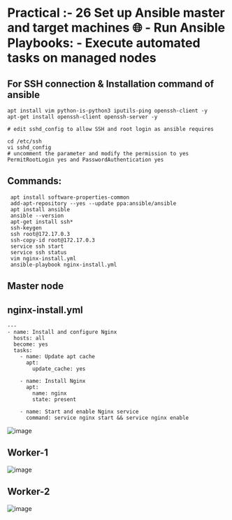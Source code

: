 # Practical :- 26 Set up Ansible master and target machines 🌐 - Run Ansible Playbooks: - Execute automated tasks on managed nodes 
## For SSH connection & Installation command of ansible
~~~
apt install vim python-is-python3 iputils-ping openssh-client -y
apt-get install openssh-client openssh-server -y

# edit sshd_config to allow SSH and root login as ansible requires

cd /etc/ssh 
vi sshd_config
# uncomment the parameter and modify the permission to yes PermitRootLogin yes and PasswordAuthentication yes
~~~
## Commands:
~~~
 apt install software-properties-common
 add-apt-repository --yes --update ppa:ansible/ansible
 apt install ansible
 ansible --version
 apt-get install ssh*
 ssh-keygen
 ssh root@172.17.0.3
 ssh-copy-id root@172.17.0.3
 service ssh start
 service ssh status
 vim nginx-install.yml
 ansible-playbook nginx-install.yml
 ~~~


## Master node
## nginx-install.yml
~~~
---
- name: Install and configure Nginx
  hosts: all
  become: yes
  tasks:
    - name: Update apt cache
      apt:
        update_cache: yes

    - name: Install Nginx
      apt:
        name: nginx
        state: present

    - name: Start and enable Nginx service
      command: service nginx start && service nginx enable
 ~~~     
![image](https://github.com/user-attachments/assets/32a4677d-cdd6-4c8b-9b23-b0381c32b576)

## Worker-1
![image](https://github.com/user-attachments/assets/434d6732-da95-4316-89d4-2ff505b12b63)

## Worker-2
![image](https://github.com/user-attachments/assets/9ef129de-3cf6-40ab-8dbe-3897e5ae8da6)


